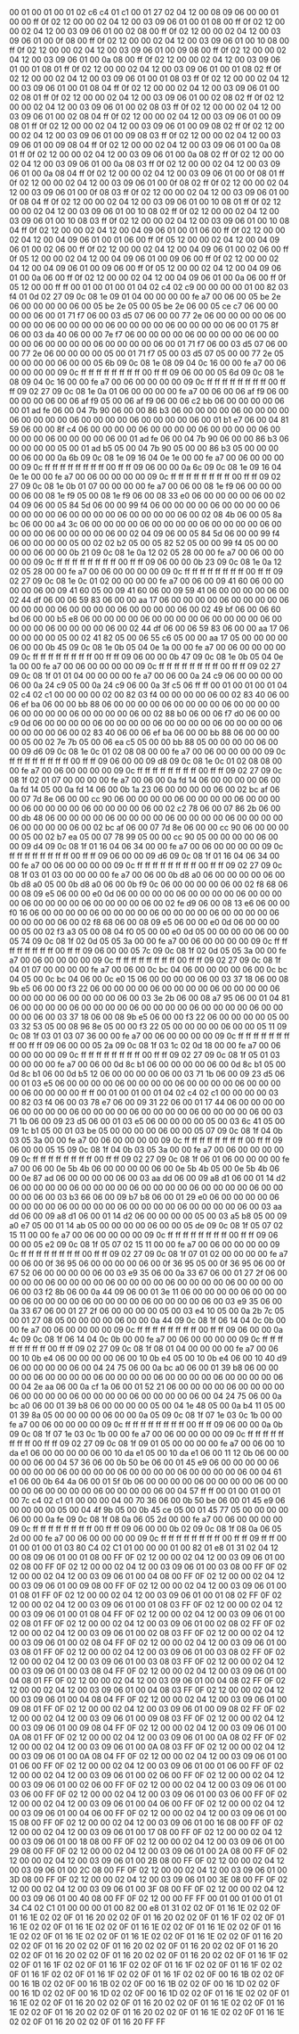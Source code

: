 <METERDATA>
<OBISCODES>
00 01 00 01 00 01 02 c6 c4 01 c1 00 01 27 02 04 12 00 08 09 06 00 00 01 00 00 ff 0f 02 12 00 00 02 04 12 00 03 09 06 01 00 01 08 00 ff 0f 02 12 00 00 02 04 12 00 03 09 06 01 00 02 08 00 ff 0f 02 12 00 00 02 04 12 00 03 09 06 01 00 0f 08 00 ff 0f 02 12 00 00 02 04 12 00 03 09 06 01 00 10 08 00 ff 0f 02 12 00 00 02 04 12 00 03 09 06 01 00 09 08 00 ff 0f 02 12 00 00 02 04 12 00 03 09 06 01 00 0a 08 00 ff 0f 02 12 00 00 02 04 12 00 03 09 06 01 00 01 08 01 ff 0f 02 12 00 00 02 04 12 00 03 09 06 01 00 01 08 02 ff 0f 02 12 00 00 02 04 12 00 03 09 06 01 00 01 08 03 ff 0f 02 12 00 00 02 04 12 00 03 09 06 01 00 01 08 04 ff 0f 02 12 00 00 02 04 12 00 03 09 06 01 00 02 08 01 ff 0f 02 12 00 00 02 04 12 00 03 09 06 01 00 02 08 02 ff 0f 02 12 00 00 02 04 12 00 03 09 06 01 00 02 08 03 ff 0f 02 12 00 00 02 04 12 00 03 09 06 01 00 02 08 04 ff 0f 02 12 00 00 02 04 12 00 03 09 06 01 00 09 08 01 ff 0f 02 12 00 00 02 04 12 00 03 09 06 01 00 09 08 02 ff 0f 02 12 00 00 02 04 12 00 03 09 06 01 00 09 08 03 ff 0f 02 12 00 00 02 04 12 00 03 09 06 01 00 09 08 04 ff 0f 02 12 00 00 02 04 12 00 03 09 06 01 00 0a 08 01 ff 0f 02 12 00 00 02 04 12 00 03 09 06 01 00 0a 08 02 ff 0f 02 12 00 00 02 04 12 00 03 09 06 01 00 0a 08 03 ff 0f 02 12 00 00 02 04 12 00 03 09 06 01 00 0a 08 04 ff 0f 02 12 00 00 02 04 12 00 03 09 06 01 00 0f 08 01 ff 0f 02 12 00 00 02 04 12 00 03 09 06 01 00 0f 08 02 ff 0f 02 12 00 00 02 04 12 00 03 09 06 01 00 0f 08 03 ff 0f 02 12 00 00 02 04 12 00 03 09 06 01 00 0f 08 04 ff 0f 02 12 00 00 02 04 12 00 03 09 06 01 00 10 08 01 ff 0f 02 12 00 00 02 04 12 00 03 09 06 01 00 10 08 02 ff 0f 02 12 00 00 02 04 12 00 03 09 06 01 00 10 08 03 ff 0f 02 12 00 00 02 04 12 00 03 09 06 01 00 10 08 04 ff 0f 02 12 00 00 02 04 12 00 04 09 06 01 00 01 06 00 ff 0f 02 12 00 00 02 04 12 00 04 09 06 01 00 01 06 00 ff 0f 05 12 00 00 02 04 12 00 04 09 06 01 00 02 06 00 ff 0f 02 12 00 00 02 04 12 00 04 09 06 01 00 02 06 00 ff 0f 05 12 00 00 02 04 12 00 04 09 06 01 00 09 06 00 ff 0f 02 12 00 00 02 04 12 00 04 09 06 01 00 09 06 00 ff 0f 05 12 00 00 02 04 12 00 04 09 06 01 00 0a 06 00 ff 0f 02 12 00 00 02 04 12 00 04 09 06 01 00 0a 06 00 ff 0f 05 12 00 00 ff ff 
</OBISCODES>
<OBISDATA>
00 01 00 01 00 01 04 02 c4 02 c9 00 00 00 00 01 00 82 03 f4 01 0d 02 27 09 0c 08 1e 09 01 04 00 00 00 00 fe a7 00 06 00 05 be 2e 06 00 00 00 00 06 00 05 be 2e 05 00 05 be 2e 06 00 05 ce c7 06 00 00 00 00 06 00 01 71 f7 06 00 03 d5 07 06 00 00 77 2e 06 00 00 00 00 06 00 00 00 00 06 00 00 00 00 06 00 00 00 00 06 00 00 00 00 06 00 01 75 8f 06 00 03 da 40 06 00 00 7e f7 06 00 00 00 00 06 00 00 00 00 06 00 00 00 00 06 00 00 00 00 06 00 00 00 00 06 00 01 71 f7 06 00 03 d5 07 06 00 00 77 2e 06 00 00 00 00 05 00 01 71 f7 05 00 03 d5 07 05 00 00 77 2e 05 00 00 00 00 06 00 00 05 6b 09 0c 08 1e 08 09 04 0c 16 00 00 fe a7 00 06 00 00 00 00 09 0c ff ff ff ff ff ff ff ff 00 ff ff 09 06 00 00 05 6d 09 0c 08 1e 08 09 04 0c 16 00 00 fe a7 00 06 00 00 00 00 09 0c ff ff ff ff ff ff ff ff 00 ff ff 09 02 27 09 0c 08 1e 0a 01 06 00 00 00 00 fe a7 00 06 00 06 af f9 06 00 00 00 00 06 00 06 af f9 05 00 06 af f9 06 00 06 c2 bb 06 00 00 00 00 06 00 01 ad fe 06 00 04 7b 90 06 00 00 86 b3 06 00 00 00 00 06 00 00 00 00 06 00 00 00 00 06 00 00 00 00 06 00 00 00 00 06 00 01 b1 e7 06 00 04 81 59 06 00 00 8f c4 06 00 00 00 00 06 00 00 00 00 06 00 00 00 00 06 00 00 00 00 06 00 00 00 00 06 00 01 ad fe 06 00 04 7b 90 06 00 00 86 b3 06 00 00 00 00 05 00 01 ad b5 05 00 04 7b 90 05 00 00 86 b3 05 00 00 00 00 06 00 00 0a 6b 09 0c 08 1e 09 16 04 0e 1e 00 00 fe a7 00 06 00 00 00 00 09 0c ff ff ff ff ff ff ff ff 00 ff ff 09 06 00 00 0a 6c 09 0c 08 1e 09 16 04 0e 1e 00 00 fe a7 00 06 00 00 00 00 09 0c ff ff ff ff ff ff ff ff 00 ff ff 09 02 27 09 0c 08 1e 0b 01 07 00 00 00 00 fe a7 00 06 00 08 1e f9 06 00 00 00 00 06 00 08 1e f9 05 00 08 1e f9 06 00 08 33 e0 06 00 00 00 00 06 00 02 04 09 06 00 05 84 5d 06 00 00 99 f4 06 00 00 00 00 06 00 00 00 00 06 00 00 00 00 06 00 00 00 00 06 00 00 00 00 06 00 02 08 4b 06 00 05 8a bc 06 00 00 a4 3c 06 00 00 00 00 06 00 00 00 00 06 00 00 00 00 06 00 00 00 00 06 00 00 00 00 06 00 02 04 09 06 00 05 84 5d 06 00 00 99 f4 06 00 00 00 00 05 00 02 02 b2 05 00 05 82 52 05 00 00 99 f4 05 00 00 00 00 06 00 00 0b 21 09 0c 08 1e 0a 12 02 05 28 00 00 fe a7 00 06 00 00 00 00 09 0c ff ff ff ff ff ff ff ff 00 ff ff 09 06 00 00 0b 23 09 0c 08 1e 0a 12 02 05 28 00 00 fe a7 00 06 00 00 00 00 09 0c ff ff ff ff ff ff ff ff 00 ff ff 09 02 27 09 0c 08 1e 0c 01 02 00 00 00 00 fe a7 00 06 00 09 41 60 06 00 00 00 00 06 00 09 41 60 05 00 09 41 60 06 00 09 59 41 06 00 00 00 00 06 00 02 44 df 06 00 06 59 83 06 00 00 aa 17 06 00 00 00 00 06 00 00 00 00 06 00 00 00 00 06 00 00 00 00 06 00 00 00 00 06 00 02 49 bf 06 00 06 60 bd 06 00 00 b5 e8 06 00 00 00 00 06 00 00 00 00 06 00 00 00 00 06 00 00 00 00 06 00 00 00 00 06 00 02 44 df 06 00 06 59 83 06 00 00 aa 17 06 00 00 00 00 05 00 02 41 82 05 00 06 55 c6 05 00 00 aa 17 05 00 00 00 00 06 00 00 0b 45 09 0c 08 1e 0b 05 04 0e 1a 00 00 fe a7 00 06 00 00 00 00 09 0c ff ff ff ff ff ff ff ff 00 ff ff 09 06 00 00 0b 47 09 0c 08 1e 0b 05 04 0e 1a 00 00 fe a7 00 06 00 00 00 00 09 0c ff ff ff ff ff ff ff ff 00 ff ff 09 02 27 09 0c 08 1f 01 01 04 00 00 00 00 fe a7 00 06 00 0a 24 c9 06 00 00 00 00 06 00 0a 24 c9 05 00 0a 24 c9 06 00 0a 3f c5 06 ff ff 
00 01 00 01 00 01 04 02 c4 02 c1 00 00 00 00 02 00 82 03 f4 00 00 00 00 06 00 02 83 40 06 00 06 ef ba 06 00 00 bb 88 06 00 00 00 00 06 00 00 00 00 06 00 00 00 00 06 00 00 00 00 06 00 00 00 00 06 00 02 88 b0 06 00 06 f7 d0 06 00 00 c9 0d 06 00 00 00 00 06 00 00 00 00 06 00 00 00 00 06 00 00 00 00 06 00 00 00 00 06 00 02 83 40 06 00 06 ef ba 06 00 00 bb 88 06 00 00 00 00 05 00 02 7e 7b 05 00 06 ea c5 05 00 00 bb 88 05 00 00 00 00 06 00 00 09 d6 09 0c 08 1e 0c 01 02 08 08 00 00 fe a7 00 06 00 00 00 00 09 0c ff ff ff ff ff ff ff ff 00 ff ff 09 06 00 00 09 d8 09 0c 08 1e 0c 01 02 08 08 00 00 fe a7 00 06 00 00 00 00 09 0c ff ff ff ff ff ff ff ff 00 ff ff 09 02 27 09 0c 08 1f 02 01 07 00 00 00 00 fe a7 00 06 00 0a fd 14 06 00 00 00 00 06 00 0a fd 14 05 00 0a fd 14 06 00 0b 1a 23 06 00 00 00 00 06 00 02 bc af 06 00 07 7d 8e 06 00 00 cc 90 06 00 00 00 00 06 00 00 00 00 06 00 00 00 00 06 00 00 00 00 06 00 00 00 00 06 00 02 c2 78 06 00 07 86 2b 06 00 00 db 48 06 00 00 00 00 06 00 00 00 00 06 00 00 00 00 06 00 00 00 00 06 00 00 00 00 06 00 02 bc af 06 00 07 7d 8e 06 00 00 cc 90 06 00 00 00 00 05 00 02 b7 ea 05 00 07 78 99 05 00 00 cc 90 05 00 00 00 00 06 00 00 09 d4 09 0c 08 1f 01 16 04 06 34 00 00 fe a7 00 06 00 00 00 00 09 0c ff ff ff ff ff ff ff ff 00 ff ff 09 06 00 00 09 d6 09 0c 08 1f 01 16 04 06 34 00 00 fe a7 00 06 00 00 00 00 09 0c ff ff ff ff ff ff ff ff 00 ff ff 09 02 27 09 0c 08 1f 03 01 03 00 00 00 00 fe a7 00 06 00 0b d8 a0 06 00 00 00 00 06 00 0b d8 a0 05 00 0b d8 a0 06 00 0b f9 0c 06 00 00 00 00 06 00 02 f8 68 06 00 08 09 e5 06 00 00 e0 0d 06 00 00 00 00 06 00 00 00 00 06 00 00 00 00 06 00 00 00 00 06 00 00 00 00 06 00 02 fe d9 06 00 08 13 e6 06 00 00 f0 16 06 00 00 00 00 06 00 00 00 00 06 00 00 00 00 06 00 00 00 00 06 00 00 00 00 06 00 02 f8 68 06 00 08 09 e5 06 00 00 e0 0d 06 00 00 00 00 05 00 02 f3 a3 05 00 08 04 f0 05 00 00 e0 0d 05 00 00 00 00 06 00 00 05 74 09 0c 08 1f 02 0d 05 05 3a 00 00 fe a7 00 06 00 00 00 00 09 0c ff ff ff ff ff ff ff ff 00 ff ff 09 06 00 00 05 7c 09 0c 08 1f 02 0d 05 05 3a 00 00 fe a7 00 06 00 00 00 00 09 0c ff ff ff ff ff ff ff ff 00 ff ff 09 02 27 09 0c 08 1f 04 01 07 00 00 00 00 fe a7 00 06 00 0c bc 04 06 00 00 00 00 06 00 0c bc 04 05 00 0c bc 04 06 00 0c e0 15 06 00 00 00 00 06 00 03 37 18 06 00 08 9b e5 06 00 00 f3 22 06 00 00 00 00 06 00 00 00 00 06 00 00 00 00 06 00 00 00 00 06 00 00 00 00 06 00 03 3e 2b 06 00 08 a7 95 06 00 01 04 81 06 00 00 00 00 06 00 00 00 00 06 00 00 00 00 06 00 00 00 00 06 00 00 00 00 06 00 03 37 18 06 00 08 9b e5 06 00 00 f3 22 06 00 00 00 00 05 00 03 32 53 05 00 08 96 8e 05 00 00 f3 22 05 00 00 00 00 06 00 00 05 11 09 0c 08 1f 03 01 03 07 36 00 00 fe a7 00 06 00 00 00 00 09 0c ff ff ff ff ff ff ff ff 00 ff ff 09 06 00 00 05 2a 09 0c 08 1f 03 1c 02 0d 18 00 00 fe a7 00 06 00 00 00 00 09 0c ff ff ff ff ff ff ff ff 00 ff ff 09 02 27 09 0c 08 1f 05 01 03 00 00 00 00 fe a7 00 06 00 0d 8c b1 06 00 00 00 00 06 00 0d 8c b1 05 00 0d 8c b1 06 00 0d b5 12 06 00 00 00 00 06 00 03 71 1b 06 00 09 23 d5 06 00 01 03 e5 06 00 00 00 00 06 00 00 00 00 06 00 00 00 00 06 00 00 00 00 06 00 00 00 00 ff ff 
00 01 00 01 00 01 04 02 c4 02 c1 00 00 00 00 03 00 82 03 f4 06 00 03 78 e7 06 00 09 31 22 06 00 01 17 44 06 00 00 00 00 06 00 00 00 00 06 00 00 00 00 06 00 00 00 00 06 00 00 00 00 06 00 03 71 1b 06 00 09 23 d5 06 00 01 03 e5 06 00 00 00 00 05 00 03 6c 41 05 00 09 1c b1 05 00 01 03 be 05 00 00 00 00 06 00 00 05 07 09 0c 08 1f 04 0b 03 05 3a 00 00 fe a7 00 06 00 00 00 00 09 0c ff ff ff ff ff ff ff ff 00 ff ff 09 06 00 00 05 15 09 0c 08 1f 04 0b 03 05 3a 00 00 fe a7 00 06 00 00 00 00 09 0c ff ff ff ff ff ff ff ff 00 ff ff 09 02 27 09 0c 08 1f 06 01 06 00 00 00 00 fe a7 00 06 00 0e 5b 4b 06 00 00 00 00 06 00 0e 5b 4b 05 00 0e 5b 4b 06 00 0e 87 ad 06 00 00 00 00 06 00 03 aa dd 06 00 09 a8 d1 06 00 01 14 d2 06 00 00 00 00 06 00 00 00 00 06 00 00 00 00 06 00 00 00 00 06 00 00 00 00 06 00 03 b3 66 06 00 09 b7 b8 06 00 01 29 e0 06 00 00 00 00 06 00 00 00 00 06 00 00 00 00 06 00 00 00 00 06 00 00 00 00 06 00 03 aa dd 06 00 09 a8 d1 06 00 01 14 d2 06 00 00 00 00 05 00 03 a5 b8 05 00 09 a0 e7 05 00 01 14 ab 05 00 00 00 00 06 00 00 05 de 09 0c 08 1f 05 07 02 15 11 00 00 fe a7 00 06 00 00 00 00 09 0c ff ff ff ff ff ff ff ff 00 ff ff 09 06 00 00 05 e2 09 0c 08 1f 05 07 02 15 11 00 00 fe a7 00 06 00 00 00 00 09 0c ff ff ff ff ff ff ff ff 00 ff ff 09 02 27 09 0c 08 1f 07 01 02 00 00 00 00 fe a7 00 06 00 0f 36 95 06 00 00 00 00 06 00 0f 36 95 05 00 0f 36 95 06 00 0f 67 52 06 00 00 00 00 06 00 03 e9 35 06 00 0a 33 67 06 00 01 27 2f 06 00 00 00 00 06 00 00 00 00 06 00 00 00 00 06 00 00 00 00 06 00 00 00 00 06 00 03 f2 8b 06 00 0a 44 09 06 00 01 3e 11 06 00 00 00 00 06 00 00 00 00 06 00 00 00 00 06 00 00 00 00 06 00 00 00 00 06 00 03 e9 35 06 00 0a 33 67 06 00 01 27 2f 06 00 00 00 00 05 00 03 e4 10 05 00 0a 2b 7c 05 00 01 27 08 05 00 00 00 00 06 00 00 0a 44 09 0c 08 1f 06 14 04 0c 0b 00 00 fe a7 00 06 00 00 00 00 09 0c ff ff ff ff ff ff ff ff 00 ff ff 09 06 00 00 0a 4c 09 0c 08 1f 06 14 04 0c 0b 00 00 fe a7 00 06 00 00 00 00 09 0c ff ff ff ff ff ff ff ff 00 ff ff 09 02 27 09 0c 08 1f 08 01 04 00 00 00 00 fe a7 00 06 00 10 0b e4 06 00 00 00 00 06 00 10 0b e4 05 00 10 0b e4 06 00 10 40 d9 06 00 00 00 00 06 00 04 24 75 06 00 0a bc a0 06 00 01 39 b8 06 00 00 00 00 06 00 00 00 00 06 00 00 00 00 06 00 00 00 00 06 00 00 00 00 06 00 04 2e aa 06 00 0a cf 1a 06 00 01 52 21 06 00 00 00 00 06 00 00 00 00 06 00 00 00 00 06 00 00 00 00 06 00 00 00 00 06 00 04 24 75 06 00 0a bc a0 06 00 01 39 b8 06 00 00 00 00 05 00 04 1e 48 05 00 0a b4 11 05 00 01 39 8a 05 00 00 00 00 06 00 00 0a 05 09 0c 08 1f 07 1e 03 0c 1b 00 00 fe a7 00 06 00 00 00 00 09 0c ff ff ff ff ff ff ff ff 00 ff ff 09 06 00 00 0a 0b 09 0c 08 1f 07 1e 03 0c 1b 00 00 fe a7 00 06 00 00 00 00 09 0c ff ff ff ff ff ff ff ff 00 ff ff 09 02 27 09 0c 08 1f 09 01 05 00 00 00 00 fe a7 00 06 00 10 da e1 06 00 00 00 00 06 00 10 da e1 05 00 10 da e1 06 00 11 12 0b 06 00 00 00 00 06 00 04 57 36 06 00 0b 50 be 06 00 01 45 e9 06 00 00 00 00 06 00 00 00 00 06 00 00 00 00 06 00 00 00 00 06 00 00 00 00 06 00 04 61 e1 06 00 0b 64 4a 06 00 01 5f 0b 06 00 00 00 00 06 00 00 00 00 06 00 00 00 00 06 00 00 00 00 06 00 00 00 00 06 00 04 57 ff ff 
00 01 00 01 00 01 00 7c c4 02 c1 01 00 00 00 04 00 70 36 06 00 0b 50 be 06 00 01 45 e9 06 00 00 00 00 05 00 04 4f 9b 05 00 0b 45 ce 05 00 01 45 77 05 00 00 00 00 06 00 00 0a fe 09 0c 08 1f 08 0a 06 05 2d 00 00 fe a7 00 06 00 00 00 00 09 0c ff ff ff ff ff ff ff ff 00 ff ff 09 06 00 00 0b 02 09 0c 08 1f 08 0a 06 05 2d 00 00 fe a7 00 06 00 00 00 00 09 0c ff ff ff ff ff ff ff ff 00 ff ff 09 ff ff 
</OBISDATA>
<SCALAROBISCODES>
00 01 00 01 00 01 03 80 C4 02 C1 01 00 00 00 01 00 82 01 e8 01 31 02 04 12 00 08 09 06 01 00 01 08 00 FF 0F 02 12 00 00 02 04 12 00 03 09 06 01 00 02 08 00 FF 0F 02 12 00 00 02 04 12 00 03 09 06 01 00 03 08 00 FF 0F 02 12 00 00 02 04 12 00 03 09 06 01 00 04 08 00 FF 0F 02 12 00 00 02 04 12 00 03 09 06 01 00 09 08 00 FF 0F 02 12 00 00 02 04 12 00 03 09 06 01 00 01 08 01 FF 0F 02 12 00 00 02 04 12 00 03 09 06 01 00 01 08 02 FF 0F 02 12 00 00 02 04 12 00 03 09 06 01 00 01 08 03 FF 0F 02 12 00 00 02 04 12 00 03 09 06 01 00 01 08 04 FF 0F 02 12 00 00 02 04 12 00 03 09 06 01 00 02 08 01 FF 0F 02 12 00 00 02 04 12 00 03 09 06 01 00 02 08 02 FF 0F 02 12 00 00 02 04 12 00 03 09 06 01 00 02 08 03 FF 0F 02 12 00 00 02 04 12 00 03 09 06 01 00 02 08 04 FF 0F 02 12 00 00 02 04 12 00 03 09 06 01 00 03 08 01 FF 0F 02 12 00 00 02 04 12 00 03 09 06 01 00 03 08 02 FF 0F 02 12 00 00 02 04 12 00 03 09 06 01 00 03 08 03 FF 0F 02 12 00 00 02 04 12 00 03 09 06 01 00 03 08 04 FF 0F 02 12 00 00 02 04 12 00 03 09 06 01 00 04 08 01 FF 0F 02 12 00 00 02 04 12 00 03 09 06 01 00 04 08 02 FF 0F 02 12 00 00 02 04 12 00 03 09 06 01 00 04 08 03 FF 0F 02 12 00 00 02 04 12 00 03 09 06 01 00 04 08 04 FF 0F 02 12 00 00 02 04 12 00 03 09 06 01 00 09 08 01 FF 0F 02 12 00 00 02 04 12 00 03 09 06 01 00 09 08 02 FF 0F 02 12 00 00 02 04 12 00 03 09 06 01 00 09 08 03 FF 0F 02 12 00 00 02 04 12 00 03 09 06 01 00 09 08 04 FF 0F 02 12 00 00 02 04 12 00 03 09 06 01 00 0A 08 01 FF 0F 02 12 00 00 02 04 12 00 03 09 06 01 00 0A 08 02 FF 0F 02 12 00 00 02 04 12 00 03 09 06 01 00 0A 08 03 FF 0F 02 12 00 00 02 04 12 00 03 09 06 01 00 0A 08 04 FF 0F 02 12 00 00 02 04 12 00 03 09 06 01 00 01 06 00 FF 0F 02 12 00 00 02 04 12 00 03 09 06 01 00 01 06 00 FF 0F 02 12 00 00 02 04 12 00 03 09 06 01 00 02 06 00 FF 0F 02 12 00 00 02 04 12 00 03 09 06 01 00 02 06 00 FF 0F 02 12 00 00 02 04 12 00 03 09 06 01 00 03 06 00 FF 0F 02 12 00 00 02 04 12 00 03 09 06 01 00 03 06 00 FF 0F 02 12 00 00 02 04 12 00 03 09 06 01 00 04 06 00 FF 0F 02 12 00 00 02 04 12 00 03 09 06 01 00 04 06 00 FF 0F 02 12 00 00 02 04 12 00 03 09 06 01 00 15 08 00 FF 0F 02 12 00 00 02 04 12 00 03 09 06 01 00 16 08 00 FF 0F 02 12 00 00 02 04 12 00 03 09 06 01 00 17 08 00 FF 0F 02 12 00 00 02 04 12 00 03 09 06 01 00 18 08 00 FF 0F 02 12 00 00 02 04 12 00 03 09 06 01 00 29 08 00 FF 0F 02 12 00 00 02 04 12 00 03 09 06 01 00 2A 08 00 FF 0F 02 12 00 00 02 04 12 00 03 09 06 01 00 2B 08 00 FF 0F 02 12 00 00 02 04 12 00 03 09 06 01 00 2C 08 00 FF 0F 02 12 00 00 02 04 12 00 03 09 06 01 00 3D 08 00 FF 0F 02 12 00 00 02 04 12 00 03 09 06 01 00 3E 08 00 FF 0F 02 12 00 00 02 04 12 00 03 09 06 01 00 3F 08 00 FF 0F 02 12 00 00 02 04 12 00 03 09 06 01 00 40 08 00 FF 0F 02 12 00 00 FF FF
</SCALAROBISCODES>
<SCALAROBISDATA>
00 01 00 01 00 01 01 34 C4 02 C1 01 00 00 00 01 00 82 00 e8 01 31 02 02 0F 01 16 1E 02 02 0F 01 16 1E 02 02 0F 01 16 20 02 02 0F 01 16 20 02 02 0F 01 16 1F 02 02 0F 01 16 1E 02 02 0F 01 16 1E 02 02 0F 01 16 1E 02 02 0F 01 16 1E 02 02 0F 01 16 1E 02 02 0F 01 16 1E 02 02 0F 01 16 1E 02 02 0F 01 16 1E 02 02 0F 01 16 20 02 02 0F 01 16 20 02 02 0F 01 16 20 02 02 0F 01 16 20 02 02 0F 01 16 20 02 02 0F 01 16 20 02 02 0F 01 16 20 02 02 0F 01 16 20 02 02 0F 01 16 1F 02 02 0F 01 16 1F 02 02 0F 01 16 1F 02 02 0F 01 16 1F 02 02 0F 01 16 1F 02 02 0F 01 16 1F 02 02 0F 01 16 1F 02 02 0F 01 16 1F 02 02 0F 00 16 1B 02 02 0F 00 16 1B 02 02 0F 00 16 1B 02 02 0F 00 16 1B 02 02 0F 00 16 1D 02 02 0F 00 16 1D 02 02 0F 00 16 1D 02 02 0F 00 16 1D 02 02 0F 01 16 1E 02 02 0F 01 16 1E 02 02 0F 01 16 20 02 02 0F 01 16 20 02 02 0F 01 16 1E 02 02 0F 01 16 1E 02 02 0F 01 16 20 02 02 0F 01 16 20 02 02 0F 01 16 1E 02 02 0F 01 16 1E 02 02 0F 01 16 20 02 02 0F 01 16 20 FF FF
</SCALAROBISDATA>
</METERDATA>